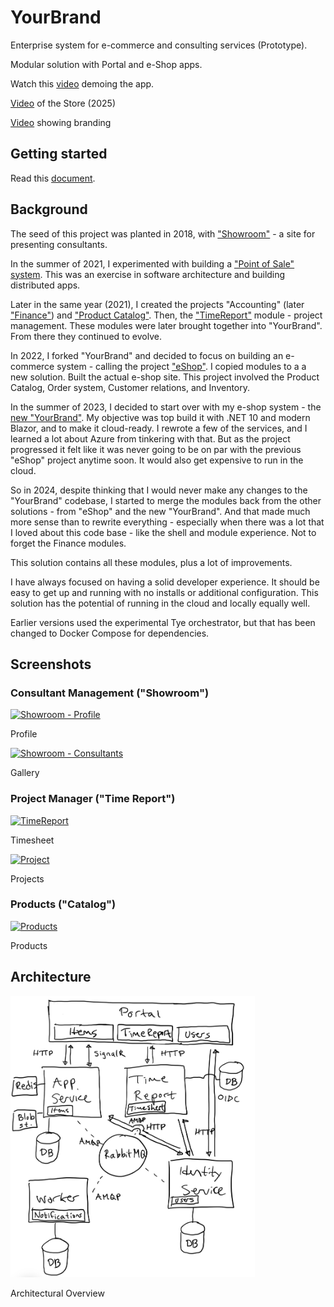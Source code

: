 # YourBrand

Enterprise system for e-commerce and consulting services (Prototype).

Modular solution with Portal and e-Shop apps.

Watch this [video](https://www.youtube.com/watch?v=k6SftNnsILo) demoing the app.

[Video](https://www.youtube.com/watch?v=LJtzuaxEjA0) of the  Store (2025)

[Video](https://www.youtube.com/watch?v=0vX1Tnc0-74) showing branding

## Getting started

Read this [document](/docs/development/getting-started.md).

## Background

The seed of this project was planted in 2018, with ["Showroom"](https://github.com/marinasundstrom/YourBrand) - a site for presenting consultants.

In the summer of 2021, I experimented with building a ["Point of Sale" system](https://github.com/marinasundstrom/PointOfSale). This was an exercise in software architecture and building distributed apps.

Later in the same year (2021), I created the projects "Accounting" (later ["Finance"](https://github.com/marinasundstrom/finance-app)) and ["Product Catalog"](https://github.com/marinasundstrom/product-catalog). Then, the ["TimeReport"](https://github.com/marinasundstrom/TimeReport) module - project management. These modules were later brought together into "YourBrand". From there they continued to evolve.

In 2022, I forked "YourBrand" and decided to focus on building an e-commerce system - calling the project ["eShop"](https://github.com/marinasundstrom/eShop). I copied modules to a a new solution. Built the actual e-shop site. This project involved the Product Catalog, Order system, Customer relations, and Inventory.

In the summer of 2023, I decided to start over with my e-shop system - the [new "YourBrand"](https://github.com/marinasundstrom/yourbrand_new_old). My objective was top build it with .NET 10 and modern Blazor, and to make it cloud-ready. I rewrote a few of the services, and I learned a lot about Azure from tinkering with that. But as the project progressed it felt like it was never going to be on par with the previous "eShop" project anytime soon. It would also get expensive to run in the cloud.

So in 2024, despite thinking that I would never make any changes to the "YourBrand" codebase, I started to merge the modules back from the other solutions - from "eShop" and the new "YourBrand". And that made much more sense than to rewrite everything - especially when there was a lot that I loved about this code base - like the shell and module experience. Not to forget the Finance modules.

This solution contains all these modules, plus a lot of improvements.

I have always focused on having a solid developer experience. It should be easy to get up and running with no installs or additional configuration. This solution has the potential of running in the cloud and locally equally well.

Earlier versions used the experimental Tye orchestrator, but that has been changed to Docker Compose for dependencies.

## Screenshots

### Consultant Management ("Showroom")

<a href="/Screenshots/Showroom - Profile.png">
<img src="/Screenshots/Showroom - Profile.png" height="250"  alt="Showroom - Profile"  /></a>

Profile

<a href="/Screenshots/Showroom - Consultants.png">
<img src="/Screenshots/Showroom - Consultants.png" height="250"  alt="Showroom - Consultants"  /></a>

Gallery

### Project Manager ("Time Report")

<a href="/Screenshots/Time Report.png">
<img src="/Screenshots/Time Report.png" height="250"  alt="TimeReport"  /></a>

Timesheet

<a href="/Screenshots/Time Report - Projects.png">
<img src="/Screenshots/Time Report - Projects.png" height="250"  alt="Project"  /></a>

Projects

### Products ("Catalog")

<a href="/Screenshots/Catalog - Products.png">
<img src="/Screenshots/Catalog - Products.png" height="250"  alt="Products"  /></a>

Products

## Architecture

<a href="/docs/architecture/overview.png">
<img src="/docs/architecture/overview.png" height="450"  alt="Overview"  /></a>

<p>Architectural Overview</p>
